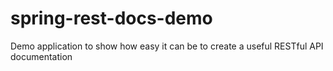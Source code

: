 # spring-rest-docs-demo
Demo application to show how easy it can be to create a useful RESTful API documentation
